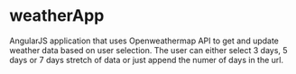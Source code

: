 # weatherApp

AngularJS application that uses Openweathermap API to get and update weather data based on user selection. The user can either select 3 days, 5 days or 7 days stretch of data or just append the numer of days in the url.
